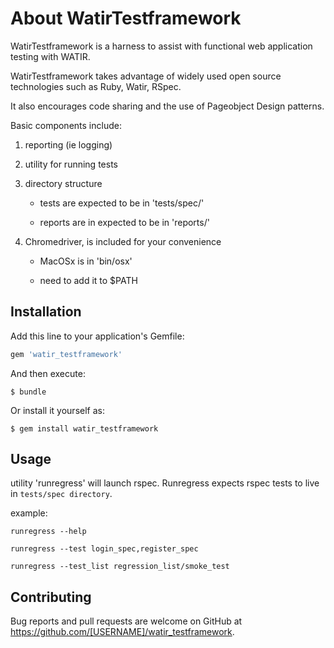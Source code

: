 # About WatirTestframework

WatirTestframework is a harness to assist with functional web application testing with WATIR. 

WatirTestframework takes advantage of widely used open source technologies such as Ruby, Watir, RSpec.

It also encourages code sharing and the use of Pageobject Design patterns.

Basic components include:

1. reporting (ie logging)

2. utility for running tests

3. directory structure 

	- tests are expected to be in 'tests/spec/'

	- reports are in expected to be in 'reports/'

4. Chromedriver, is included for your convenience

	- MacOSx is in 'bin/osx'

	- need to add it to $PATH



## Installation

Add this line to your application's Gemfile:

```ruby
gem 'watir_testframework'
```

And then execute:

    $ bundle

Or install it yourself as:

    $ gem install watir_testframework

## Usage
utility 'runregress' will launch rspec.
Runregress expects rspec tests to live in `tests/spec directory`.

example:

`runregress --help`

`runregress --test login_spec,register_spec`

`runregress --test_list regression_list/smoke_test`


## Contributing

Bug reports and pull requests are welcome on GitHub at https://github.com/[USERNAME]/watir_testframework.

